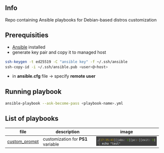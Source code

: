 ## Info
Repo containing Ansible playbooks for Debian-based distros customization 

## Prerequisities
- [Ansible](https://docs.ansible.com/ansible/latest/installation_guide/intro_installation.html) installed
- generate key pair and copy it to managed host
```sh
ssh-keygen -t ed25519 -C "ansible key" -f ~/.ssh/ansible
ssh-copy-id -i ~/.ssh/ansible.pub <user>@<host>
```
- in **ansible.cfg** file -> specify **remote user**

## Running playbook
```sh
ansible-playbook --ask-become-pass <playbook-name>.yml
```

## List of playbooks
| file | description | image |
| ------ | ------ | ------ |
| [custom_prompt](custom_prompt.yml) | customization for **PS1** variable | ![custom PS1 variable](ps1.png) |